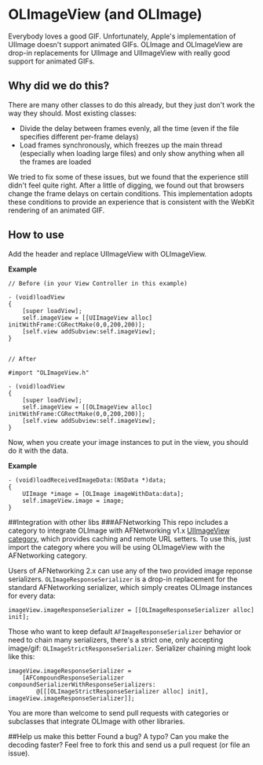 # OLImageView (and OLImage)
Everybody loves a good GIF. Unfortunately, Apple's implementation of UIImage doesn't support animated GIFs. OLImage and OLImageView are drop-in replacements for UIImage and UIImageView with really good support for animated GIFs.

## Why did we do this?
There are many other classes to do this already, but they just don't work the way they should. Most existing classes:

- Divide the delay between frames evenly, all the time (even if the file specifies different per-frame delays)
- Load frames synchronously, which freezes up the main thread (especially when loading large files) and only show anything when all the frames are loaded

We tried to fix some of these issues, but we found that the experience still didn't feel quite right. After a little of digging, we found out that browsers change the frame delays on certain conditions. This implementation adopts these conditions to provide an experience that is consistent with the WebKit rendering of an animated GIF.

## How to use
Add the header and replace UIImageView with OLImageView.

**Example**

    // Before (in your View Controller in this example)
    
	- (void)loadView 
	{
		[super loadView];
		self.imageView = [[UIImageView alloc] initWithFrame:CGRectMake(0,0,200,200)];
		[self.view addSubview:self.imageView];
	}


	// After
	
	#import "OLImageView.h"
	
	- (void)loadView 
	{
		[super loadView];
		self.imageView = [[OLImageView alloc] initWithFrame:CGRectMake(0,0,200,200)];
		[self.view addSubview:self.imageView];
	}
	
Now, when you create your image instances to put in the view, you should do it with the data.

**Example**

    - (void)loadReceivedImageData:(NSData *)data;
	{
		UIImage *image = [OLImage imageWithData:data];
		self.imageView.image = image;
	}
	
##Integration with other libs
###AFNetworking
This repo includes a category to integrate OLImage with AFNetworking v1.x [UIImageView category](https://github.com/AFNetworking/AFNetworking/blob/1.x/AFNetworking/UIImageView+AFNetworking.h), which provides caching and remote URL setters.
To use this, just import the category where you will be using OLImageView with the AFNetworking category.

Users of AFNetworking 2.x can use any of the two provided image reponse serializers. `OLImageResponseSerializer` is a drop-in replacement for the standard AFNetworking serializer, which simply creates OLImage instances for every data:

    imageView.imageResponseSerializer = [[OLImageResponseSerializer alloc] init];

Those who want to keep default `AFImageResponseSerializer` behavior or need to chain many serializers, there's a strict one, only accepting image/gif: `OLImageStrictResponseSerializer`. Serializer chaining might look like this:

    imageView.imageResponseSerializer =
        [AFCompoundResponseSerializer compoundSerializerWithResponseSerializers:
            @[[[OLImageStrictResponseSerializer alloc] init], imageView.imageResponseSerializer]];

You are more than welcome to send pull requests with categories or subclasses that integrate OLImage with other libraries.

##Help us make this better
Found a bug? A typo? Can you make the decoding faster? Feel free to fork this and send us a pull request (or file an issue).
